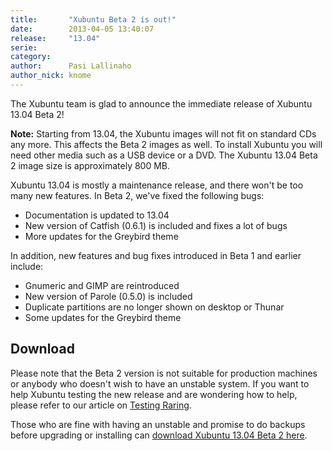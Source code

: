 ```yaml
---
title:       "Xubuntu Beta 2 is out!"
date:        2013-04-05 13:40:07
release:     "13.04"
serie:       
category:    
author:      Pasi Lallinaho
author_nick: knome
---
```


The Xubuntu team is glad to announce the immediate release of Xubuntu 13.04 Beta 2!

**Note:** Starting from 13.04, the Xubuntu images will not fit on standard CDs any more. This affects the Beta 2 images as well. To install Xubuntu you will need other media such as a USB device or a DVD. The Xubuntu 13.04 Beta 2 image size is approximately 800 MB.

Xubuntu 13.04 is mostly a maintenance release, and there won't be too many new features. In Beta 2, we've fixed the following bugs:

- Documentation is updated to 13.04
- New version of Catfish (0.6.1) is included and fixes a lot of bugs
- More updates for the Greybird theme

In addition, new features and bug fixes introduced in Beta 1 and earlier include:

- Gnumeric and GIMP are reintroduced
- New version of Parole (0.5.0) is included
- Duplicate partitions are no longer shown on desktop or Thunar
- Some updates for the Greybird theme

Download
--------

Please note that the Beta 2 version is not suitable for production machines or anybody who doesn't wish to have an unstable system. If you want to help Xubuntu testing the new release and are wondering how to help, please refer to our article on [Testing Raring](http://xubuntu.org/news/want-to-help-out-xubuntu-test-raring/ "Want to help out Xubuntu? Test Raring!").

Those who are fine with having an unstable and promise to do backups before upgrading or installing can [download Xubuntu 13.04 Beta 2 here](http://cdimage.ubuntu.com/xubuntu/releases/13.04/beta-2).
